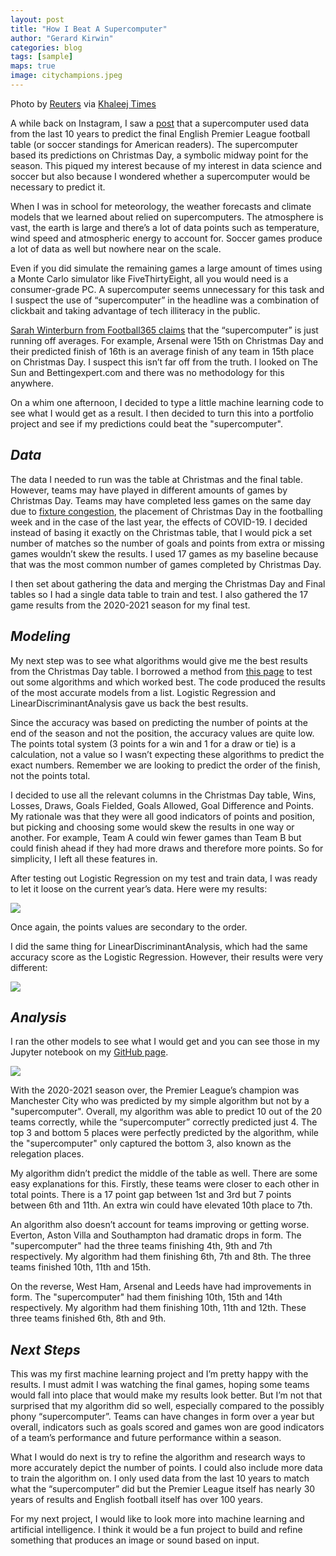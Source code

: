 ```yaml
---
layout: post
title: "How I Beat A Supercomputer"
author: "Gerard Kirwin"
categories: blog
tags: [sample]
maps: true
image: citychampions.jpeg
---
```


Photo by <a href="https://www.reuters.com/">Reuters</a> via <a href="https://www.khaleejtimes.com/sport/football/man-city-crowned-premier-league-champions-after-man-united-loss">Khaleej Times</a>

A while back on Instagram, I saw a <a href="https://www.thesun.co.uk/sport/football/13560694/premier-league-supercomputer-arsenal-relegation-chelsea">post</a> that a supercomputer used data from the last 10 years to predict the final English Premier League football table (or soccer standings for American readers). The supercomputer based its predictions on Christmas Day, a symbolic midway point for the season. This piqued my interest because of my interest in data science and soccer but also because I wondered whether a supercomputer would be necessary to predict it.

When I was in school for meteorology, the weather forecasts and climate models that we learned about relied on supercomputers. The atmosphere is vast, the earth is large and there’s a lot of data points such as temperature, wind speed and atmospheric energy to account for. Soccer games produce a lot of data as well but nowhere near on the scale. 

Even if you did simulate the remaining games a large amount of times using a Monte Carlo simulator like FiveThirtyEight, all you would need is a consumer-grade PC. A supercomputer seems unnecessary for this task and I suspect the use of “supercomputer” in the headline was a combination of clickbait and taking advantage of tech illiteracy in the public.

<a href="https://www.football365.com/news/premier-league-table-predicted-averages-mediawatch">Sarah Winterburn from Football365 claims</a> that the “supercomputer” is just running off averages. For example, Arsenal were 15th on Christmas Day and their predicted finish of 16th is an average finish of any team in 15th place on Christmas Day. I suspect this isn’t far off from the truth. I looked on The Sun and Bettingexpert.com and there was no methodology for this anywhere. 

On a whim one afternoon, I decided to type a little machine learning code to see what I would get as a result. I then decided to turn this into a portfolio project and see if my predictions could beat the "supercomputer".


*Data*
----------

The data I needed to run was the table at Christmas and the final table. However, teams may have played in different amounts of games by Christmas Day. Teams may have completed less games on the same day due to <a href="https://en.wikipedia.org/wiki/Glossary_of_association_football_terms#F">fixture congestion</a>, the placement of Christmas Day in the footballing week and in the case of the last year, the effects of COVID-19. I decided instead of basing it exactly on the Christmas table, that I would pick a set number of matches so the number of goals and points from extra or missing games wouldn’t skew the results. I used 17 games as my baseline because that was the most common number of games completed by Christmas Day.

I then set about gathering the data and merging the Christmas Day and Final tables so I had a single data table to train and test. I also gathered the 17 game results from the 2020-2021 season for my final test.

*Modeling*
-----------------

My next step was to see what algorithms would give me the best results from the Christmas Day table. I borrowed a method from <a href="https://machinelearningmastery.com/machine-learning-in-python-step-by-step/">this page</a> to test out some algorithms and which worked best. The code produced the results of the most accurate models from a list. Logistic Regression and LinearDiscriminantAnalysis gave us back the best results.

Since the accuracy was based on predicting the number of points at the end of the season and not the position, the accuracy values are quite low. The points total system (3 points for a win and 1 for a draw or tie) is a calculation, not a value so I wasn’t expecting these algorithms to predict the exact numbers. Remember we are looking to predict the order of the finish, not the points total.

I decided to use all the relevant columns in the Christmas Day table, Wins, Losses, Draws, Goals Fielded, Goals Allowed, Goal Difference and Points. My rationale was that they were all good indicators of points and position, but picking and choosing some would skew the results in one way or another. For example, Team A could win fewer games than Team B but could finish ahead if they had more draws and therefore more points. So for simplicity, I left all these features in.

After testing out Logistic Regression on my test and train data, I was ready to let it loose on the current year’s data. Here were my results:

<img src="https://raw.githubusercontent.com/gerardrobertkirwin/Premier-League-Table-Project/main/Prem%20Table%20Project/Linear%20Regression%20table.png">

Once again, the points values are secondary to the order.

I did the same thing for LinearDiscriminantAnalysis, which had the same accuracy score as the Logistic Regression. However, their results were very different:

<img src="https://raw.githubusercontent.com/gerardrobertkirwin/Premier-League-Table-Project/main/Prem%20Table%20Project/Linear%20Discriminant%20Analysis%20table.png">


*Analysis*
----------------

I ran the other models to see what I would get and you can see those in my Jupyter notebook on my <a href="https://github.com/gerardrobertkirwin/Premier-League-Table-Project">GitHub page</a>.

<img src="https://raw.githubusercontent.com/gerardrobertkirwin/Premier-League-Table-Project/main/Prem%20Table%20Project/Comparison.png">

With the 2020-2021 season over, the Premier League’s champion was Manchester City who was predicted by my simple algorithm but not by a "supercomputer". Overall, my algorithm was able to predict 10 out of the 20 teams correctly, while the “supercomputer” correctly predicted just 4. The top 3 and bottom 5 places were perfectly predicted by the algorithm, while the "supercomputer" only captured the bottom 3, also known as the relegation places.

My algorithm didn’t predict the middle of the table as well. There are some easy explanations for this. Firstly, these teams were closer to each other in total points. There is a 17 point gap between 1st and 3rd but 7 points between 6th and 11th. An extra win could have elevated 10th place to 7th.

An algorithm also doesn’t account for teams improving or getting worse. Everton, Aston Villa and Southampton had dramatic drops in form. The "supercomputer" had the three teams finishing 4th, 9th and 7th respectively. My algorithm had them finishing 6th, 7th and 8th. The three teams finished 10th, 11th and 15th.

On the reverse, West Ham, Arsenal and Leeds have had improvements in form. The "supercomputer" had them finishing 10th, 15th and 14th respectively. My algorithm had them finishing 10th, 11th and 12th. These three teams finished 6th, 8th and 9th.


*Next Steps*
--------------------

This was my first machine learning project and I’m pretty happy with the results. I must admit I was watching the final games, hoping some teams would fall into place that would make my results look better. But I’m not that surprised that my algorithm did so well, especially compared to the possibly phony “supercomputer”. Teams can have changes in form over a year but overall, indicators such as goals scored and games won are good indicators of a team’s performance and future performance within a season.

What I would do next is try to refine the algorithm and research ways to more accurately depict the number of points. I could also include more data to train the algorithm on. I only used data from the last 10 years to match what the “supercomputer” did but the Premier League itself has nearly 30 years of results and English football itself has over 100 years.

For my next project, I would like to look more into machine learning and artificial intelligence. I think it would be a fun project to build and refine something that produces an image or sound based on input. 

